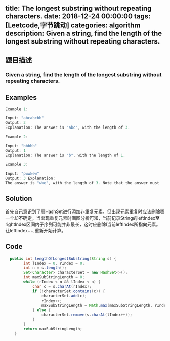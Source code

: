 title: The longest substring without repeating characters.
date: 2018-12-24 00:00:00
tags: [Leetcode,字节跳动]
categories: algorithm
description: Given a string, find the length of the longest substring without repeating characters.
---


## 题目描述
  ### Given a string, find the length of the longest substring without repeating characters.
 ## Examples
``` java
Example 1:

Input: "abcabcbb" 
Output: 3
Explanation: The answer is "abc", with the length of 3. 
```
```java
Example 2:

Input: "bbbbb"
Output: 1
Explanation: The answer is "b", with the length of 1. 
```
```java
Example 3:

Input: "pwwkew"
Output: 3 Explanation: 
The answer is "wke", with the length of 3. Note that the answer must

```

## Solution

首先自己意识到了用HashSet进行添加非重复元素，但出现元素重复时应该删除哪一个却不确定。当出现重复元素时画图分析可知，当前记录String的leftIndex至rightIndex区间内子序列可能并非最长，这时应删除l当前leftIndex所指向元素。让leftIndex++,重新开始计算。


## Code

```java
  public int lengthOfLongestSubstring(String s) {
        int lIndex = 0, rIndex = 0;
        int n = s.length();
        Set<Character> characterSet = new HashSet<>();
        int maxSubStringLength = 0;
        while (rIndex < n && lIndex < n) {
            char c = s.charAt(rIndex);
            if (!characterSet.contains(c)) {
                characterSet.add(c);
                rIndex++;
                maxSubStringLength = Math.max(maxSubStringLength, rIndex - lIndex);
            } else {
                characterSet.remove(s.charAt(lIndex++));
            }
        }
        return maxSubStringLength;
    }
```